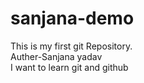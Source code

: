 # sanjana-demo
This is my first git Repository.
<br>
Auther-Sanjana yadav
<br>
I want to learn git and github
